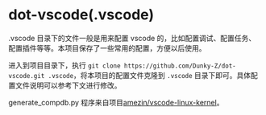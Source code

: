# dot-vscode(.vscode)

.vscode 目录下的文件一般是用来配置 vscode 的，比如配置调试、配置任务、配置插件等等。本项目保存了一些常用的配置，方便以后使用。

进入到项目目录下，执行 `git clone https://github.com/Dunky-Z/dot-vscode.git .vscode`，将本项目的配置文件克隆到 `.vscode` 目录下即可。具体配置文件说明可以参考下文进行修改。

generate_compdb.py 程序来自项目[amezin/vscode-linux-kernel](https://github.com/amezin/vscode-linux-kernel)。